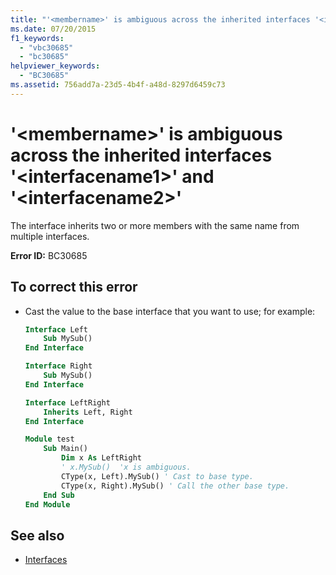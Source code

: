 ```yaml
---
title: "'<membername>' is ambiguous across the inherited interfaces '<interfacename1>' and '<interfacename2>'"
ms.date: 07/20/2015
f1_keywords: 
  - "vbc30685"
  - "bc30685"
helpviewer_keywords: 
  - "BC30685"
ms.assetid: 756add7a-23d5-4b4f-a48d-8297d6459c73
---
```

# '\<membername>' is ambiguous across the inherited interfaces '\<interfacename1>' and '\<interfacename2>'
The interface inherits two or more members with the same name from multiple interfaces.  
  
 **Error ID:** BC30685  
  
## To correct this error  
  
- Cast the value to the base interface that you want to use; for example:  
  
    ```vb  
    Interface Left  
        Sub MySub()  
    End Interface  
  
    Interface Right  
        Sub MySub()  
    End Interface  
  
    Interface LeftRight  
        Inherits Left, Right  
    End Interface  
  
    Module test  
        Sub Main()  
            Dim x As LeftRight  
            ' x.MySub()  'x is ambiguous.  
            CType(x, Left).MySub() ' Cast to base type.  
            CType(x, Right).MySub() ' Call the other base type.  
        End Sub  
    End Module  
    ```  
  
## See also

- [Interfaces](../../../visual-basic/programming-guide/language-features/interfaces/index.md)
